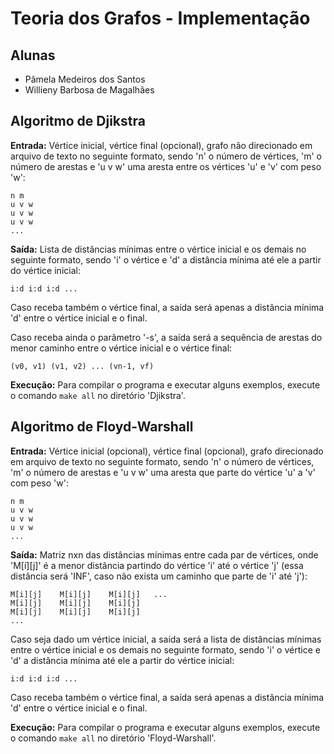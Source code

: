 # Teoria dos Grafos - Implementação

## Alunas
* Pâmela Medeiros dos Santos
* Willieny Barbosa de Magalhães

## Algoritmo de Djikstra
**Entrada:** Vértice inicial, vértice final (opcional), grafo não direcionado em arquivo de texto no seguinte formato, sendo 'n' o número de vértices, 'm' o número de arestas e 'u v w' uma aresta entre os vértices 'u' e 'v' com peso 'w':
````
n m
u v w
u v w
u v w
...
````
**Saída:** Lista de distâncias mínimas entre o vértice inicial e os demais no seguinte formato, sendo 'i' o vértice e 'd' a distância mínima até ele a partir do vértice inicial:
````
i:d i:d i:d ...
````
Caso receba também o vértice final, a saída será apenas a distância mínima 'd' entre o vértice inicial e o final.

Caso receba ainda o parâmetro '-s', a saída será a sequência de arestas do menor caminho entre o vértice inicial e o vértice final:
````
(v0, v1) (v1, v2) ... (vn-1, vf)
````

**Execução:** Para compilar o programa e executar alguns exemplos, execute o comando ```` make all ```` no diretório 'Djikstra'.

## Algoritmo de Floyd-Warshall
**Entrada:** Vértice inicial (opcional), vértice final (opcional), grafo direcionado em arquivo de texto no seguinte formato, sendo 'n' o número de vértices, 'm' o número de arestas e 'u v w' uma aresta que parte do vértice 'u' a 'v' com peso 'w':
````
n m
u v w
u v w
u v w
...
````
**Saída:** Matriz nxn das distâncias mínimas entre cada par de vértices, onde 'M[i][j]' é a menor distância partindo do vértice 'i' até o vértice 'j' (essa distância será 'INF', caso não exista um caminho que parte de 'i' até 'j'):  
````
M[i][j]    M[i][j]    M[i][j]   ...
M[i][j]    M[i][j]    M[i][j]
M[i][j]    M[i][j]    M[i][j]
...
````
Caso seja dado um vértice inicial, a saída será a lista de distâncias mínimas entre o vértice inicial e os demais no seguinte formato, sendo 'i' o vértice e 'd' a distância mínima até ele a partir do vértice inicial:
````
i:d i:d i:d ...
````
Caso receba também o vértice final, a saída será apenas a distância mínima 'd' entre o vértice inicial e o final.

**Execução:** Para compilar o programa e executar alguns exemplos, execute o comando ```` make all ```` no diretório 'Floyd-Warshall'.
